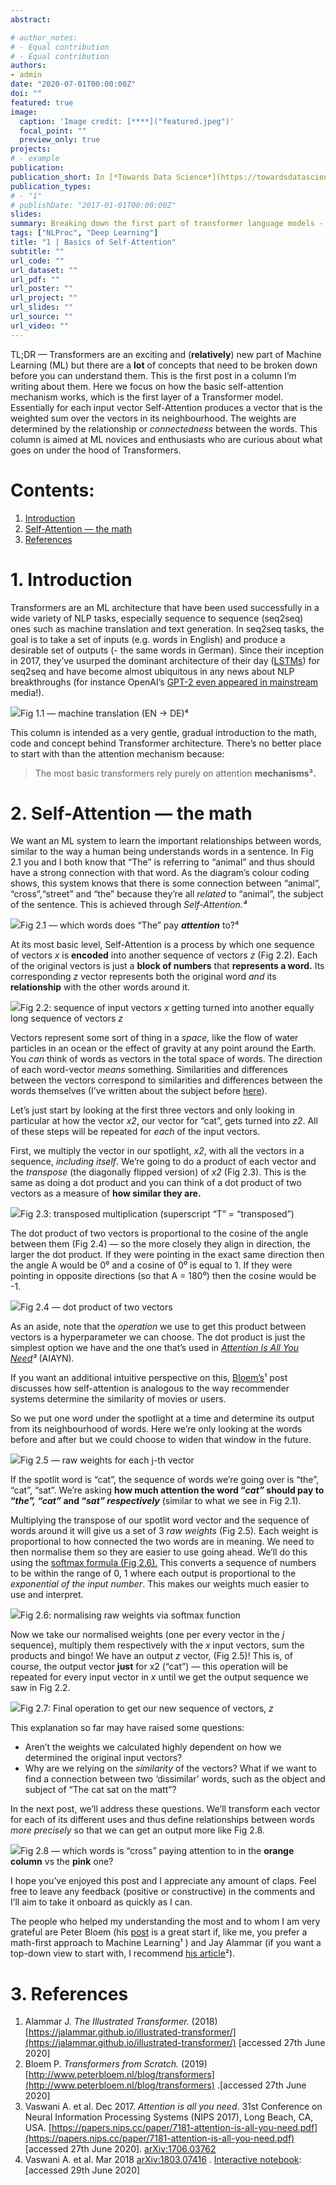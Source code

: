 ```yaml
---
abstract: 

# author_notes:
# - Equal contribution
# - Equal contribution
authors:
- admin
date: "2020-07-01T00:00:00Z"
doi: ""
featured: true
image:
  caption: 'Image credit: [****]("featured.jpeg")'
  focal_point: ""
  preview_only: true
projects:
# - example
publication: 
publication_short: In [*Towards Data Science*](https://towardsdatascience.com/)
publication_types:
# - "1"
# publishDate: "2017-01-01T00:00:00Z"
slides: 
summary: Breaking down the first part of transformer language models - the self-attention mechanism.
tags: ["NLProc", "Deep Learning"]
title: "1 | Basics of Self-Attention"
subtitle: ""
url_code: ""
url_dataset: ""
url_pdf: ""
url_poster: ""
url_project: ""
url_slides: ""
url_source: ""
url_video: ""
---
```


TL;DR — Transformers are an exciting and (**relatively**) new part of Machine Learning (ML) but there are a **lot** of concepts that need to be broken down before you can understand them. This is the first post in a column I’m writing about them. Here we focus on how the basic self-attention mechanism works, which is the first layer of a Transformer model. Essentially for each input vector Self-Attention produces a vector that is the weighted sum over the vectors in its neighbourhood. The weights are determined by the relationship or _connectedness_ between the words. This column is aimed at ML novices and enthusiasts who are curious about what goes on under the hood of Transformers.

Contents:
=========

1.  [Introduction](#cce2)
2.  [Self-Attention — the math](#2beb)
3.  [References](#c2e8)

1\. Introduction
================

Transformers are an ML architecture that have been used successfully in a wide variety of NLP tasks, especially sequence to sequence (seq2seq) ones such as machine translation and text generation. In seq2seq tasks, the goal is to take a set of inputs (e.g. words in English) and produce a desirable set of outputs (- the same words in German). Since their inception in 2017, they’ve usurped the dominant architecture of their day ([LSTMs](https://en.wikipedia.org/wiki/Long_short-term_memory)) for seq2seq and have become almost ubiquitous in any news about NLP breakthroughs (for instance OpenAI’s [GPT-2 even appeared in mainstream](https://www.vox.com/2019/5/15/18623134/openai-language-ai-gpt2-poetry-try-it) media!).

![](https://miro.medium.com/max/984/1*pblofc3psQrBkvXI4Jfxog.png)Fig 1.1 — machine translation (EN → DE)⁴

This column is intended as a very gentle, gradual introduction to the math, code and concept behind Transformer architecture. There’s no better place to start with than the attention mechanism because:

> The most basic transformers rely purely on attention **mechanisms³.**

2\. Self-Attention — the math
=============================

We want an ML system to learn the important relationships between words, similar to the way a human being understands words in a sentence. In Fig 2.1 you and I both know that “The” is referring to “animal” and thus should have a strong connection with that word. As the diagram’s colour coding shows, this system knows that there is some connection between “animal”, “cross”,“street” and “the” because they’re all _related_ to “animal”, the subject of the sentence. This is achieved through _Self-Attention.⁴_

![](https://miro.medium.com/max/1400/1*9XxSNAGInd3rbwTE_AwrQA.png)Fig 2.1 — which words does “The” pay **_attention_** to?⁴

At its most basic level, Self-Attention is a process by which one sequence of vectors _x_ is **encoded** into another sequence of vectors _z_ (Fig 2.2). Each of the original vectors is just a **block of numbers** that **represents a word.** Its corresponding _z_ vector represents both the original word _and_ its **relationship** with the other words around it.

![](https://miro.medium.com/max/1400/1*qeY6mWlzwkCIl2LhPN0zZQ.png)Fig 2.2: sequence of input vectors _x_ getting turned into another equally long sequence of vectors _z_

Vectors represent some sort of thing in a _space,_ like the flow of water particles in an ocean or the effect of gravity at any point around the Earth. You _can_ think of words as vectors in the total space of words. The direction of each word-vector _means_ something. Similarities and differences between the vectors correspond to similarities and differences between the words themselves (I’ve written about the subject before [here](https://medium.com/analytics-vidhya/ideas-for-using-word2vec-in-human-learning-tasks-1c5dabbeb72e)).

Let’s just start by looking at the first three vectors and only looking in particular at how the vector _x2_, our vector for “cat”, gets turned into _z2_. All of these steps will be repeated for _each_ of the input vectors.

First, we multiply the vector in our spotlight, _x2_, with all the vectors in a sequence, _including itself_. We’re going to do a product of each vector and the _transpose_ (the diagonally flipped version) of _x2_ (Fig 2.3). This is the same as doing a dot product and you can think of a dot product of two vectors as a measure of **how similar they are.**

![](https://miro.medium.com/max/1400/1*dVJGPnBgZAFy8MorveslUQ.png)Fig 2.3: transposed multiplication (superscript “T” = “transposed”)

The dot product of two vectors is proportional to the cosine of the angle between them (Fig 2.4) — so the more closely they align in direction, the larger the dot product. If they were pointing in the exact same direction then the angle A would be 0⁰ and a cosine of 0⁰ is equal to 1. If they were pointing in opposite directions (so that A = 180⁰) then the cosine would be -1.

![](https://miro.medium.com/max/1400/1*2c4vsG2yNRBQL8xsIYKuew.png)Fig 2.4 — dot product of two vectors

As an aside, note that the _operation_ we use to get this product between vectors is a hyperparameter we can choose. The dot product is just the simplest option we have and the one that’s used in [_Attention Is All You Need_](https://arxiv.org/pdf/1706.03762.pdf)_³_ (AIAYN)_._

If you want an additional intuitive perspective on this, [Bloem’s](http://www.peterbloem.nl/blog/transformers)¹ post discusses how self-attention is analogous to the way recommender systems determine the similarity of movies or users.

So we put one word under the spotlight at a time and determine its output from its neighbourhood of words. Here we’re only looking at the words before and after but we could choose to widen that window in the future.

![](https://miro.medium.com/max/900/1*RN9sHNRPhQu2atGXzTW5zg.png)Fig 2.5 — raw weights for each j-th vector

If the spotlit word is “cat”, the sequence of words we’re going over is “the”, “cat”, “sat”. We’re asking **how much attention the word “_cat”_ should pay to “_the”, “cat”_ and “_sat” respectively_** (similar to what we see in Fig 2.1).

Multiplying the transpose of our spotlit word vector and the sequence of words around it will give us a set of 3 _raw weights_ (Fig 2.5)_._ Each weight is proportional to how connected the two words are in meaning. We need to then normalise them so they are easier to use going ahead. We’ll do this using the [softmax formula (Fig 2.6).](https://en.wikipedia.org/wiki/Softmax_function) This converts a sequence of numbers to be within the range of 0, 1 where each output is proportional to the _exponential of the input number_. This makes our weights much easier to use and interpret.

![](https://miro.medium.com/max/1068/1*FM5PaDrHI31yoE8AwvMAWw.jpeg)Fig 2.6: normalising raw weights via softmax function

Now we take our normalised weights (one per every vector in the _j_ sequence), multiply them respectively with the _x_ input vectors, sum the products and bingo! We have an output _z_ vector, (Fig 2.5)! This is, of course, the output vector **just** for x2 (“cat”) — this operation will be repeated for every input vector in _x_ until we get the output sequence we saw in Fig 2.2.

![](https://miro.medium.com/max/1400/1*Q1d4gzdBleLgcMUrI58D8g.jpeg)Fig 2.7: Final operation to get our new sequence of vectors, _z_

This explanation so far may have raised some questions:

*   Aren’t the weights we calculated highly dependent on how we determined the original input vectors?
*   Why are we relying on the _similarity_ of the vectors? What if we want to find a connection between two ‘dissimilar’ words, such as the object and subject of “The cat sat on the matt”?

In the next post, we’ll address these questions. We’ll transform each vector for each of its different uses and thus define relationships between words _more precisely_ so that we can get an output more like Fig 2.8.

![](https://miro.medium.com/max/1400/1*al_9j5AzCoqPaTUMjFRkjQ.png)Fig 2.8 — which words is “cross” paying attention to in the **orange column** vs the **pink** one?

I hope you’ve enjoyed this post and I appreciate any amount of claps. Feel free to leave any feedback (positive or constructive) in the comments and I’ll aim to take it onboard as quickly as I can.

The people who helped my understanding the most and to whom I am very grateful are Peter Bloem (his [post](http://www.peterbloem.nl/blog/transformers) is a great start if, like me, you prefer a math-first approach to Machine Learning¹ ) and Jay Alammar (if you want a top-down view to start with, I recommend [his article](https://jalammar.github.io/illustrated-transformer/)²).

3\. References
==============

1.  Alammar J. _The Illustrated Transformer._ (2018)  [https://jalammar.github.io/illustrated-transformer/](https://jalammar.github.io/illustrated-transformer/) \[accessed 27th June 2020\]
2.  Bloem P. _Transformers from Scratch._ (2019) [http://www.peterbloem.nl/blog/transformers](http://www.peterbloem.nl/blog/transformers) .\[accessed 27th June 2020\]
3.  Vaswani A. et al. Dec 2017. _Attention is all you need_. 31st Conference on Neural Information Processing Systems (NIPS 2017), Long Beach, CA, USA. [https://papers.nips.cc/paper/7181-attention-is-all-you-need.pdf](https://papers.nips.cc/paper/7181-attention-is-all-you-need.pdf) \[accessed 27th June 2020\]. [arXiv:1706.03762](https://arxiv.org/abs/1706.03762)
4.  Vaswani A. et al. Mar 2018 [arXiv:1803.07416](https://arxiv.org/abs/1803.07416) . [Interactive notebook](https://colab.research.google.com/github/tensorflow/tensor2tensor/blob/master/tensor2tensor/notebooks/hello_t2t.ipynb?authuser=2#scrollTo=OJKU36QAfqOC): \[accessed 29th June 2020\]